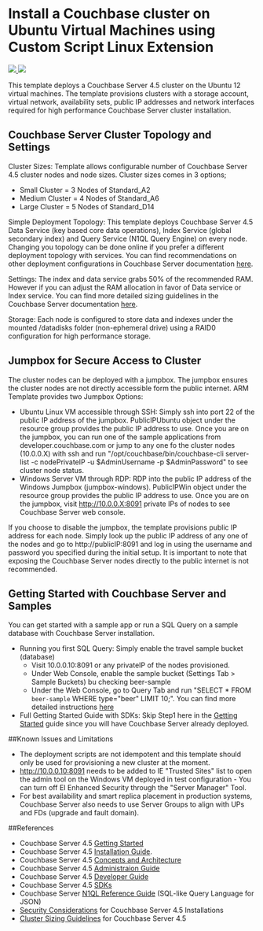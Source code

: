 # Install a Couchbase cluster on Ubuntu Virtual Machines using Custom Script Linux Extension

<a href="https://portal.azure.com/#create/Microsoft.Template/uri/https%3A%2F%2Fraw.githubusercontent.com%2FAzure%2Fazure-quickstart-templates%2Fmaster%2Fcouchbase-on-ubuntu%2Fazuredeploy.json" target="_blank">
    <img src="http://azuredeploy.net/deploybutton.png"/>
</a>
<a href="http://armviz.io/#/?load=https%3A%2F%2Fraw.githubusercontent.com%2FAzure%2Fazure-quickstart-templates%2Fmaster%2Fcouchbase-on-ubuntu%2Fazuredeploy.json" target="_blank">
    <img src="http://armviz.io/visualizebutton.png"/>
</a>

This template deploys a Couchbase Server 4.5 cluster on the Ubuntu 12 virtual machines. The template provisions clusters with a storage account, virtual network, availability sets, public IP addresses and network interfaces required for high performance Couchbase Server cluster installation.

Couchbase Server Cluster Topology and Settings
----------------------------------------------
Cluster Sizes: Template allows configurable number of Couchbase Server 4.5 cluster nodes and node sizes. Cluster sizes comes in 3 options;
- Small Cluster = 3 Nodes of Standard_A2
- Medium Cluster  = 4 Nodes of Standard_A6
- Large Cluster = 5 Nodes of Standard_D14

Simple Deployment Topology: This template deploys Couchbase Server 4.5 Data Service (key based core data operations), Index Service (global secondary index) and Query Service (N1QL Query Engine) on every node. Changing you topology can be done online if you prefer a different deployment topology with services. You can find recommendations on other deployment configurations in Couchbase Server documentation [here](http://developer.couchbase.com/documentation/server/4.5/clustersetup/services-mds.html).

Settings: The index and data service grabs 50% of the recommended RAM. However if you can adjust the RAM allocation in favor of Data service or Index service. You can find more detailed sizing guidelines in the Couchbase Server documentation [here](http://developer.couchbase.com/documentation/server/4.5/install/sizing-general.html). 

Storage: Each node is configured to store data and indexes under the mounted /datadisks folder (non-ephemeral drive) using a RAID0 configuration for high performance storage. 

Jumpbox for Secure Access to Cluster
------------------------------------
The cluster nodes can be deployed with a jumpbox. The jumpbox ensures the cluster nodes are not directly accessible form the public internet. ARM Template provides two Jumpbox Options: 
- Ubuntu Linux VM accessible through SSH: Simply ssh into port 22 of the public IP address of the jumpbox. PublicIPUbuntu object under the resource group provides the public IP address to use. Once you are on the jumpbox, you can run one of the sample applications from developer.couchbase.com or jump to any one fo the cluster nodes (10.0.0.X) with ssh and run "/opt/couchbase/bin/couchbase-cli server-list -c nodePrivateIP -u $AdminUsername -p $AdminPassword" to see cluster node status. 
- Windows Server VM through RDP: RDP into the public IP address of the Windows Jumpbox (jumpbox-windows). PublicIPWin object under the resource group provides the public IP address to use. Once you are on the jumpbox, visit http://10.0.0.X:8091 private IPs of nodes to see Couchbase Server web console.

If you choose to disable the jumpbox, the template provisions public IP address for each node. Simply look up the public IP address of any one of the nodes and go to http://publicIP:8091 and log in using the  username and password you specified during the initial setup. It is important to note that exposing the Couchbase Server nodes directly to the public internet is not recommended. 

Getting Started with Couchbase Server and Samples
-------------------------------------------------
You can get started with a sample app or run a SQL Query on a sample database with Couchbase Server installation. 
- Running you first SQL Query: Simply enable the travel sample bucket (database) 
    - Visit 10.0.0.10:8091 or any privateIP of the nodes provisioned.
    - Under Web Console, enable the sample bucket (Settings Tab > Sample Buckets) bu checking beer-sample
    - Under the Web Console, go to Query Tab and run "SELECT * FROM `beer-sample` WHERE type="beer" LIMIT 10;". You can find more detailed instructions [here](http://developer.couchbase.com/documentation/server/4.1/getting-started/first-n1ql-query.html#first-n1ql)
- Full Getting Started Guide with SDKs: Skip Step1 here in the [Getting Started](http://www.couchbase.com/get-started-developing-nosql) guide since you will have Couchbase Server already deployed.

##Known Issues and Limitations
- The deployment scripts are not idempotent and this template should only be used for provisioning a new cluster at the moment.
- http://10.0.0.10:8091 needs to be added to IE "Trusted Sites" list to open the admin tool on the Windows VM deployed in test configuration - You can turn off EI Enhanced Security through the "Server Manager" Tool.
- For best availability and smart replica placement in production systems, Couchbase Server also needs to use Server Groups to align with UPs and FDs (upgrade and fault domain).


##References
- Couchbase Server 4.5 [Getting Started](http://developer.couchbase.com/documentation/server/4.5/getting-started/index.html)
- Couchbase Server 4.5 [Installation Guide](http://developer.couchbase.com/documentation/server/4.5/install/installation-guide-intro.html). 
- Couchbase Server 4.5 [Concepts and Architecture](http://developer.couchbase.com/documentation/server/4.5/concepts/concepts-architecture-intro.html)
- Couchbase Server 4.5 [Administraion Guide](http://developer.couchbase.com/documentation/server/4.5/admin/admin-intro.html)
- Couchbase Server 4.5 [Developer Guide](http://developer.couchbase.com/documentation/server/4.5/developer-guide/intro.html)
- Couchbase Server 4.5 [SDKs](http://developer.couchbase.com/documentation/server/4.5/sdks/intro.html)
- Couchbase Server [N1QL Reference Guide](http://developer.couchbase.com/documentation/server/4.5/n1ql/index.html) (SQL-like Query Language for JSON)
- [Security Considerations](http://developer.couchbase.com/documentation/server/4.5/install/install-security-bp.html) for Couchbase Server 4.5 Installations
- [Cluster Sizing Guidelines](http://developer.couchbase.com/documentation/server/4.5/install/sizing-general.html) for Couchbase Server 4.5


